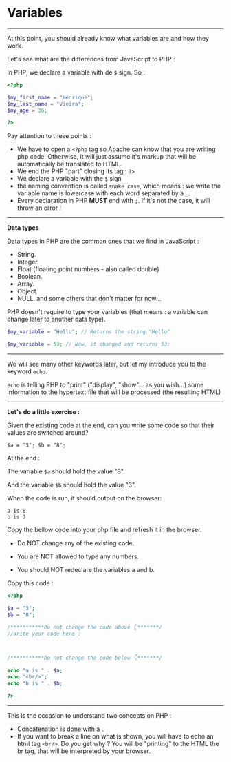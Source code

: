 # Variables

---

At this point, you should already know what variables are and how they work.

Let's see what are the differences from JavaScript to PHP :

In PHP, we declare a variable with de `$` sign. So :

```php
<?php

$my_first_name = "Henrique";
$my_last_name = "Vieira";
$my_age = 36;

?>
```

Pay attention to these points :

- We have to open a `<?php` tag so Apache can know that you are writing php code. Otherwise, it will just assume it's markup that will be automatically be translated to HTML.
- We end the PHP "part" closing its tag : `?>`
- We declare a varibale with the `$` sign
- the naming convention is called `snake case`, which means : we write the variable name is lowercase with each word separated by a `_`.
- Every declaration in PHP **MUST** end with `;`. If it's not the case, it will throw an error !

---

**Data types**

Data types in PHP are the common ones that we find in JavaScript :

- String.
- Integer.
- Float (floating point numbers - also called double)
- Boolean.
- Array.
- Object.
- NULL.
  and some others that don't matter for now...

PHP doesn't require to type your variables (that means : a variable can change later to another data type).

```php
$my_variable = "Hello"; // Returns the string "Hello"

$my_variable = 53; // Now, it changed and returns 53;
```

---

We will see many other keywords later, but let my introduce you to the keyword `echo`.

`echo` is telling PHP to "print" ("display", "show"... as you wish...) some information to the hypertext file that will be processed (the resulting HTML)

---

**Let's do a little exercise :**

Given the existing code at the end, can you write some code so that their values are switched around?

`$a = "3"; $b = "8";`

At the end :

The variable `$a` should hold the value "8".

And the variable `$b` should hold the value "3".

When the code is run, it should output on the browser:

```
a is 8
b is 3
```

Copy the bellow code into your php file and refresh it in the browser.

- Do NOT change any of the existing code.

- You are NOT allowed to type any numbers.

- You should NOT redeclare the variables a and b.

Copy this code :

```php
<?php

$a = "3";
$b = "8";

/***********Do not change the code above 👆*******/
//Write your code here :



/***********Do not change the code below 👇*******/

echo "a is " . $a;
echo "<br/>";
echo "b is " . $b;

?>
```

---

This is the occasion to understand two concepts on PHP :

- Concatenation is done with a `.`
- If you want to break a line on what is shown, you will have to echo an html tag `<br/>`. Do you get why ? You will be "printing" to the HTML the br tag, that will be interpreted by your browser.
